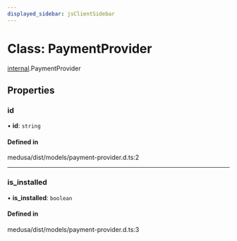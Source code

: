 ```yaml
---
displayed_sidebar: jsClientSidebar
---
```


# Class: PaymentProvider

[internal](../modules/internal.md).PaymentProvider

## Properties

### id

• **id**: `string`

#### Defined in

medusa/dist/models/payment-provider.d.ts:2

___

### is\_installed

• **is\_installed**: `boolean`

#### Defined in

medusa/dist/models/payment-provider.d.ts:3
